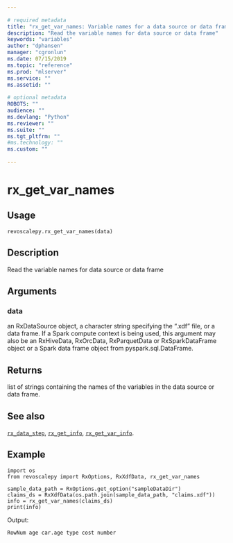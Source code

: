 ```yaml
--- 
 
# required metadata 
title: "rx_get_var_names: Variable names for a data source or data frame (revoscalepy)" 
description: "Read the variable names for data source or data frame" 
keywords: "variables" 
author: "dphansen" 
manager: "cgronlun" 
ms.date: 07/15/2019
ms.topic: "reference" 
ms.prod: "mlserver" 
ms.service: "" 
ms.assetid: "" 
 
# optional metadata 
ROBOTS: "" 
audience: "" 
ms.devlang: "Python" 
ms.reviewer: "" 
ms.suite: "" 
ms.tgt_pltfrm: "" 
#ms.technology: "" 
ms.custom: "" 
 
---
```


# rx_get_var_names


 


## Usage



```
revoscalepy.rx_get_var_names(data)
```





## Description

Read the variable names for data source or data frame


## Arguments


### data

an RxDataSource object, a character string specifying the “.xdf” file, or a data frame.
If a Spark compute context is being used, this argument may also be an RxHiveData,
RxOrcData, RxParquetData or RxSparkDataFrame object or a Spark data frame object from pyspark.sql.DataFrame.


## Returns

list of strings containing the names of the variables in the data source or data frame.


## See also

[`rx_data_step`](rx-data-step.md),
[`rx_get_info`](rx-get-info.md),
[`rx_get_var_info`](rx-get-var-info.md).


## Example



```
import os
from revoscalepy import RxOptions, RxXdfData, rx_get_var_names

sample_data_path = RxOptions.get_option("sampleDataDir")
claims_ds = RxXdfData(os.path.join(sample_data_path, "claims.xdf"))
info = rx_get_var_names(claims_ds)
print(info)
```


Output:



```
RowNum age car.age type cost number
```

